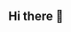 ## Hi there 👋

<!--
- 🔭 I’m currently working on an interactive fiction called "Dream Awakening"
- 🌱 I’m currently learning psychology, and is interested in interactive fictions, personality tests, as well as online psych-help tools
- 👯 I’m looking to collaborate on any creative projects that need idea!
- 📫 How to reach me: yuqiliu07@gmail.com (I'll add other ways later)
- 😄 Pronouns: she/her/hers
- ⚡ Fun fact: I have 3 cats
-->
